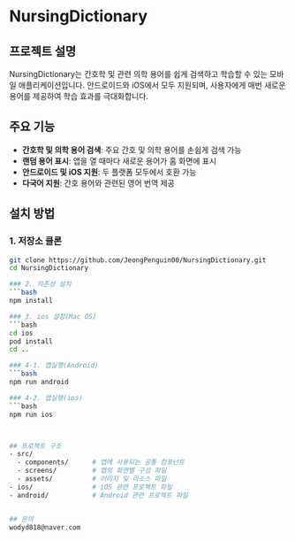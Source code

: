 # NursingDictionary

## 프로젝트 설명
NursingDictionary는 간호학 및 관련 의학 용어를 쉽게 검색하고 학습할 수 있는 모바일 애플리케이션입니다. 안드로이드와 iOS에서 모두 지원되며, 사용자에게 매번 새로운 용어를 제공하여 학습 효과를 극대화합니다.

## 주요 기능
- **간호학 및 의학 용어 검색**: 주요 간호 및 의학 용어를 손쉽게 검색 가능
- **랜덤 용어 표시**: 앱을 열 때마다 새로운 용어가 홈 화면에 표시
- **안드로이드 및 iOS 지원**: 두 플랫폼 모두에서 호환 가능
- **다국어 지원**: 간호 용어와 관련된 영어 번역 제공

## 설치 방법
### 1. 저장소 클론
```bash
git clone https://github.com/JeongPenguin00/NursingDictionary.git
cd NursingDictionary

### 2. 의존성 설치
```bash
npm install 

### 3. ios 설정(Mac OS)
```bash
cd ios
pod install
cd ..

### 4-1. 앱실행(Android)
```bash
npm run android

### 4-2. 앱실행(ios)
```bash
npm run ios



## 프로젝트 구조
- src/
  - components/      # 앱에 사용되는 공통 컴포넌트
  - screens/         # 앱의 화면별 구성 파일
  - assets/          # 이미지 및 리소스 파일
- ios/               # iOS 관련 프로젝트 파일
- android/           # Android 관련 프로젝트 파일


## 문의
wodyd818@naver.com


